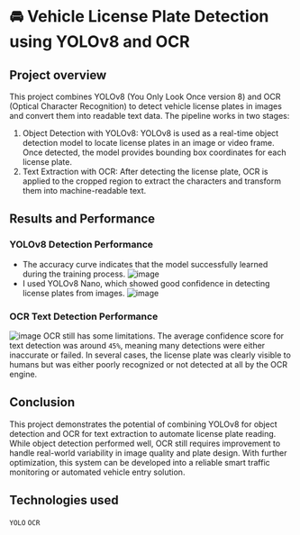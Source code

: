 #  🚘 Vehicle License Plate Detection using YOLOv8 and OCR

## Project overview
This project combines YOLOv8 (You Only Look Once version 8) and OCR (Optical Character Recognition) to detect vehicle license plates in images and convert them into readable text data.
The pipeline works in two stages:
1. Object Detection with YOLOv8:
   YOLOv8 is used as a real-time object detection model to locate license plates in an image or video frame. Once detected, the model provides bounding box coordinates for each license plate.
3. Text Extraction with OCR:
   After detecting the license plate, OCR is applied to the cropped region to extract the characters and transform them into machine-readable text.

## Results and Performance
### YOLOv8 Detection Performance
- The accuracy curve indicates that the model successfully learned during the training process.
![image](https://github.com/user-attachments/assets/4322fd92-bc49-4f03-9098-7e8f50b901c3)
- I used YOLOv8 Nano, which showed good confidence in detecting license plates from images.
![image](https://github.com/user-attachments/assets/a883289f-ee6d-4ec4-a02f-5cc548f3733d)

### OCR Text Detection Performance

![image](https://github.com/user-attachments/assets/6510c382-4326-4615-a792-23b5cba8b65f)
OCR still has some limitations.
The average confidence score for text detection was around `45%`, meaning many detections were either inaccurate or failed.
In several cases, the license plate was clearly visible to humans but was either poorly recognized or not detected at all by the OCR engine.

## Conclusion
This project demonstrates the potential of combining YOLOv8 for object detection and OCR for text extraction to automate license plate reading. 
While object detection performed well, OCR still requires improvement to handle real-world variability in image quality and plate design.
With further optimization, this system can be developed into a reliable smart traffic monitoring or automated vehicle entry solution.

## Technologies used
`YOLO` `OCR` 

